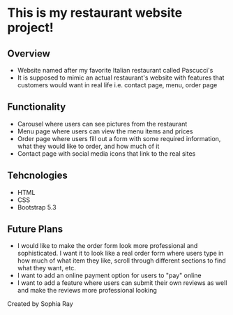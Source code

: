 # This is my restaurant website project!

## Overview

* Website named after my favorite Italian restaurant called Pascucci's
* It is supposed to mimic an actual restaurant's website with features that customers would want in real life i.e. contact page, menu, order page

## Functionality

* Carousel where users can see pictures from the restaurant
* Menu page where users can view the menu items and prices
* Order page where users fill out a form with some required information, what they would like to order, and how much of it
* Contact page with social media icons that link to the real sites

## Tehcnologies

* HTML
* CSS
* Bootstrap 5.3

## Future Plans

* I would like to make the order form look more professional and sophisticated. I want it to look like a real order form where users type in how much of what item they like, scroll through different sections to find what they want, etc.
* I want to add an online payment option for users to "pay" online
* I want to add a feature where users can submit their own reviews as well and make the reviews more professional looking


Created by Sophia Ray
